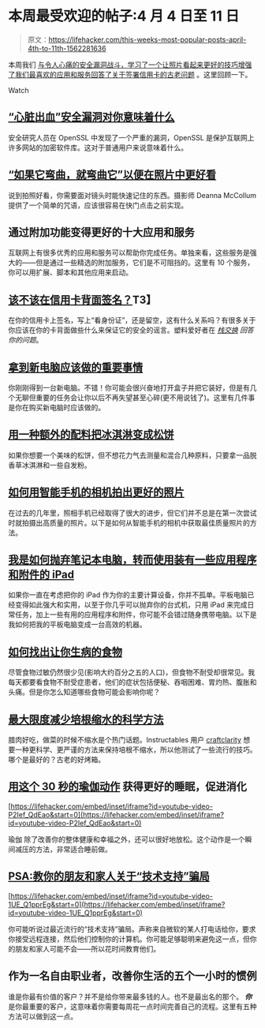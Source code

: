 # 本周最受欢迎的帖子:4 月 4 日至 11 日

> 原文：<https://lifehacker.com/this-weeks-most-popular-posts-april-4th-to-11th-1562281636>

本周我们 [与令人心痛的安全漏洞](http://lifehacker.com/what-the-heartbleed-security-bug-means-for-you-1560801201)[战斗，学习了一个让照片看起来更好的技巧](http://lifehacker.com/if-it-bends-bend-it-to-look-better-in-photos-1558996391)[增强了我们最喜欢的应用和服务](http://lifehacker.com/top-10-apps-and-services-made-better-by-add-ons-1558382325)[回答了关于签署信用卡的古老问题](http://lifehacker.com/should-you-sign-the-back-of-your-credit-card-1558289863) 。这里回顾一下。

Watch

## [“心脏出血”安全漏洞对你意味着什么](http://lifehacker.com/what-the-heartbleed-security-bug-means-for-you-1560801201)

安全研究人员在 OpenSSL 中发现了一个严重的漏洞，OpenSSL 是保护互联网上许多网站的加密软件库。这对于普通用户来说意味着什么。

## [“如果它弯曲，就弯曲它”以便在照片中更好看](http://lifehacker.com/if-it-bends-bend-it-to-look-better-in-photos-1558996391)

说到拍照好看，你需要面对镜头时能快速记住的东西。摄影师 Deanna McCollum 提供了一个简单的咒语，应该很容易在快门点击之前实现。

## 通过附加功能变得更好的十大应用和服务

互联网上有很多优秀的应用和服务可以帮助你完成任务。单独来看，这些服务是强大的——但是通过一些精选的附加服务，它们是不可阻挡的。这里有 10 个服务，你可以用扩展、脚本和其他应用来启动。

## [该不该在信用卡背面签名？](http://lifehacker.com/should-you-sign-the-back-of-your-credit-card-1558289863)T3】

在你的信用卡上签名，写上“看身份证”，还是留空，这有什么关系吗？有很多关于你应该在你的卡背面做些什么来保证它的安全的谣言。塑料爱好者在 [*栈交换*](http://superuser.com/?utm_source=lifehacker&utm_medium=syndication&utm_campaign=crowdhacker&utm_content=money-112) *回答你的问题*。

## [拿到新电脑应该做的重要事情](http://lifehacker.com/the-important-things-you-should-do-when-you-get-a-new-c-1559946098)

你刚刚得到一台新电脑。不错！你可能会很兴奋地打开盒子并把它装好，但是有几个无聊但重要的任务会让你以后不再失望甚至心碎(更不用说钱了)。这里有几件事是你在购买新电脑时应该做的。

## [用一种额外的配料把冰淇淋变成松饼](http://lifehacker.com/turn-ice-cream-into-muffins-with-just-one-extra-ingredi-1561904955)

如果你想要一个美味的松饼，但不想花力气去测量和混合几种原料，只要拿一品脱香草冰淇淋和一些自发粉。

## [如何用智能手机的相机拍出更好的照片](http://lifehacker.com/how-to-take-better-pictures-with-your-smartphones-camer-5662812)

在过去的几年里，照相手机已经取得了很大的进步，但它们并不总是在第一次尝试时就拍摄出高质量的照片。以下是如何从智能手机的相机中获取最佳质量照片的方法。

## [我是如何抛弃笔记本电脑，转而使用装有一些应用程序和附件的 iPad](http://lifehacker.com/how-i-ditched-my-laptop-for-an-ipad-with-a-few-apps-and-1560205540)

如果你一直在考虑把你的 iPad 作为你的主要计算设备，你并不孤单。平板电脑已经变得如此强大和实用，以至于你几乎可以抛弃你的台式机，只用 iPad 来完成日常任务，加上一些有用的应用程序和附件，你可能不会错过随身携带电脑。以下是我如何把我的平板电脑变成一台高效的机器。

## [如何找出让你生病的食物](http://lifehacker.com/how-to-find-out-which-foods-are-making-you-sick-1557628052)

尽管食物过敏仍然很少见(影响大约百分之五的人口)，但食物不耐受却很常见。我每天都要看食物不耐受症患者，他们的症状包括便秘、吞咽困难、胃灼热、腹胀和头痛。但是你怎么知道哪些食物可能会影响你呢？

## [最大限度减少培根缩水的科学方法](http://lifehacker.com/a-scientific-approach-to-minimizing-bacon-shrinkage-1557875979)

腊肉好吃，做菜的时候不缩水是个热门话题。Instructables 用户 [craftclarity](http://www.instructables.com/member/craftclarity/) 想要一种更科学、更严谨的方法来保持培根不缩水，所以他测试了一些流行的技巧。哪个是最好的？古老的好烤箱。

## [用这个 30 秒的瑜伽动作](http://lifehacker.com/get-better-sleep-and-improve-digestion-with-this-30-sec-1560833835) 获得更好的睡眠，促进消化

 [https://lifehacker.com/embed/inset/iframe?id=youtube-video-P2Ief_QdEao&start=0](https://lifehacker.com/embed/inset/iframe?id=youtube-video-P2Ief_QdEao&start=0) 

瑜伽 除了改善你的整体健康和幸福之外，还可以很好地放松。这个动作是一个瞬间减压的方法，非常适合睡前做。

## [PSA:教你的朋友和家人关于“技术支持”骗局](http://lifehacker.com/psa-teach-your-friends-and-family-about-tech-support-1560076268)

 [https://lifehacker.com/embed/inset/iframe?id=youtube-video-1UE_Q1pprEg&start=0](https://lifehacker.com/embed/inset/iframe?id=youtube-video-1UE_Q1pprEg&start=0) 

你可能听说过最近流行的“技术支持”骗局。声称来自微软的某人打电话给你，要求你接受远程连接，然后他们控制你的计算机。你可能足够聪明来避免这一点，但你的朋友和家人可能不会——所以花时间教育他们。

## 作为一名自由职业者，改善你生活的五个一小时的惯例

谁是你最有价值的客户？并不是给你带来最多钱的人。也不是最出名的那个。 ***你*** 是你最重要的客户，这意味着你需要每周花一点时间完善自己的流程。这里有五种方法可以做到这一点。